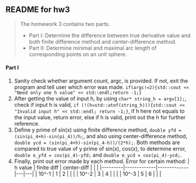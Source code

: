 ## README for hw3

> The homework 3 contains two parts.
> * Part I: Determine the difference between true derivative value and both finite difference method and center-difference method.
> * Part II: Determine minimal and maximal arc length of corresponding points on an unit sphere.

#### Part I
1. Sanity check whether argument count, argc, is provided. If not, exit the program and tell user which error was made.
`if(argc!=2){std::cout << "Need only one h value" << std::endl;return -1;}`
2. After getting the value of input h, by using `char* string_h = argv[1];`, check if input h is valid, `if (!(h=std::atof(string_h))){std::cout << "Invalid input h" << std::endl; return -1;}`, if h here not equals to the input value, return error, else if h is valid, print out the h for further reference.
3. Define y prime of sin(x) using finite difference method, `double yfd = (sin(pi_4+h)-sin(pi_4))/h;`, and also using center-difference method, `double ycd = (sin(pi_4+h)-sin(pi_4-h))/(2*h);`. Both methods are compared to true value of y prime of sin(x), cos(x), to determine error, `double e_yfd = cos(pi_4)-yfd;` and `double e_ycd = cos(pi_4)-ycd;`.
4. Finally, print out error made by each method.
Error for certain method:
| h value | finite diff | center-diff |   |   |
|---------|-------------|-------------|---|---|
| 10^-1   | 1           | 2           |   |   |
| 10^-2   | 3           | 4           |   |   |
| 10^-3   | 5           | 6           |   |   |